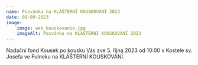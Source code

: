 ```yaml
---
name: Pozvánka na KLÁŠTERNÍ KOUSKOVÁNÍ 2023
date: 08-09-2023
image:
    image: web_kouskovanio.jpg
    imageAlt: Pozvánka na KLÁŠTERNÍ KOUSKOVÁNÍ 2023
---
```

Nadační fond Kousek po kousku  Vás zve 5. října 2023 od 10:00 v Kostele sv. Josefa ve Fulneku na KLÁŠTERNÍ KOUSKOVÁNÍ.

